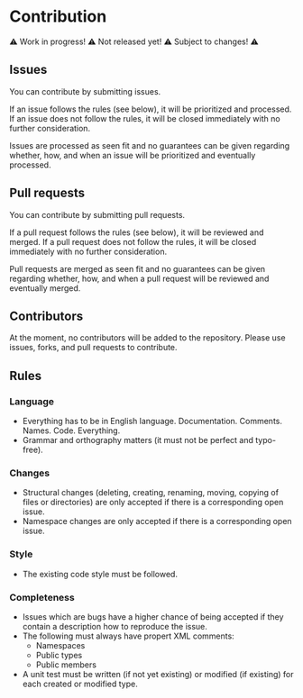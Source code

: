 # Contribution

:warning: Work in progress! :warning: Not released yet! :warning: Subject to changes! :warning:

## Issues

You can contribute by submitting issues.

If an issue follows the rules (see below), it will be prioritized and processed.
If an issue does not follow the rules, it will be closed immediately with no further consideration.

Issues are processed as seen fit and no guarantees can be given regarding whether, how, and when an issue will be prioritized and eventually processed.

## Pull requests

You can contribute by submitting pull requests.

If a pull request follows the rules (see below), it will be reviewed and merged.
If a pull request does not follow the rules, it will be closed immediately with no further consideration.

Pull requests are merged as seen fit and no guarantees can be given regarding whether, how, and when a pull request will be reviewed and eventually merged.

## Contributors

At the moment, no contributors will be added to the repository.
Please use issues, forks, and pull requests to contribute.

## Rules

### Language

 * Everything has to be in English language. Documentation. Comments. Names. Code. Everything.
 * Grammar and orthography matters (it must not be perfect and typo-free).

### Changes

 * Structural changes (deleting, creating, renaming, moving, copying of files or directories) are only accepted if there is a corresponding open issue.
 * Namespace changes are only accepted if there is a corresponding open issue.

### Style

 * The existing code style must be followed.

### Completeness

 * Issues which are bugs have a higher chance of being accepted if they contain a description how to reproduce the issue.
 * The following must always have propert XML comments:
   * Namespaces
   * Public types
   * Public members
 * A unit test must be written (if not yet existing) or modified (if existing) for each created or modified type.
